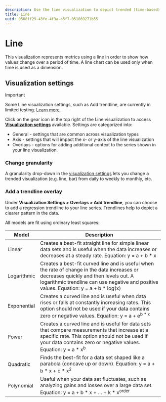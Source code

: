 ```yaml
---
description: Use the line visualization to depict trended (time-based) data sets
title: Line
uuid: 0508ff29-43fe-4f3a-a5f7-051869271b55
---
```


# Line

This visualization represents metrics using a line in order to show how values change over a period of time. A line chart can be used only when time is used as a dimension.

## Visualization settings

>[!IMPORTANT]
>
> Some Line visualization settings, such as Add trendline, are currently in limited testing. [Learn more](https://docs.adobe.com/content/help/en/analytics/landing/an-releases.html).

Click on the gear icon in the top right of the Line visualization to access [**Visualization settings**](https://docs.adobe.com/content/help/en/analytics/analyze/analysis-workspace/visualizations/freeform-analysis-visualizations.html#section_D3BB5042A92245D8BF6BCF072C66624B) available. Settings are categorized into:

* General - settings that are common across visualization types
* Axis - settings that will impact the x- or y-axis of the line visualization
* Overlays - options for adding additional context to the series shown in your line visualization.

### Change granularity

A granularity drop-down in the [visualization settings](/help/analyze/analysis-workspace/visualizations/freeform-analysis-visualizations.md#section_D3BB5042A92245D8BF6BCF072C66624B) lets you change a trended visualization (e.g. line, bar) from daily to weekly to monthly, etc.

### Add a trendline overlay

Under **Visualization Settings > Overlays > Add trendline**, you can choose to add a regression trendline to your line series. Trendlines help to depict a clearer pattern in the data. 

All models are fit using ordinary least squares:

|Model|Description|
|---|---|
|Linear|Creates a best-fit straight line for simple linear data sets and is useful when the data increases or decreases at a steady rate. Equation: y = a + b * x|
|Logarithmic|Creates a best-fit curved line and is useful when the rate of change in the data increases or decreases quickly and then levels out. A logarithmic trendline can use negative and positive values. Equation: y = a + b * log(x)|
|Exponential|Creates a curved line and is useful when data rises or falls at constantly increasing rates. This option should not be used if your data contains zero or negative values. Equation: y = a + e<sup>b * x|
|Power|Creates a curved line and is useful for data sets that compare measurements that increase at a specific rate. This option should not be used if your data contains zero or negative values. Equation: y = a * x<sup>b|
|Quadratic|Finds the best-fit for a data set shaped like a parabola (concave up or down). Equation: y = a + b * x + c * x<sup>2|
|Polynomial| Useful when your data set fluctuates, such as analyzing gains and losses over a large data set. Equation: y = a + b * x + … + k * x<sup>order|
